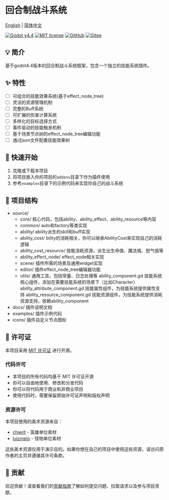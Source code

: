 # 回合制战斗系统

[English](README.md) | [简体中文](README.zh-CN.md)

[![Godot v4.4](https://img.shields.io/badge/Godot-v4.3-%23478cbf)](https://godotengine.org/)
[![MIT license](https://img.shields.io/badge/license-MIT-brightgreen.svg)](LICENSE)
[![GitHub](https://img.shields.io/badge/GitHub-仓库-black?logo=github)](https://github.com/Liweimin0512/GodotGameplayAbilitySystem)
[![Gitee](https://img.shields.io/badge/Gitee-仓库-red?logo=gitee)](https://gitee.com/Giab/GodotGameplayAbilitySystem)

## 💡 简介

基于godot4.4版本的回合制战斗系统框架，包含一个独立的技能系统插件。

## ✨ 特性

- [ ] 可组合的技能效果系统(基于effect_node_tree)
- [ ] 灵活的资源管理机制
- [ ] 完整的Buff系统
- [ ] 可扩展的伤害计算系统
- [ ] 多样化的目标选择方式
- [ ] 事件驱动的技能触发机制
- [ ] 基于场景节点树的effect_node_tree编辑功能
- [ ] 通过json文件配置技能效果树

## 🚀 快速开始

1. 克隆或下载本项目
2. 将项目放入你的项目的`addons`目录下作为插件使用
3. 参考`examples`目录下的示例代码来实现你自己的战斗系统

## 📁 项目结构

- source/
    - core/                             核心代码，包括ability、ability_effect、ability_resource等内容
    - common/                           auto和factory等类实现
    - ability/                          ability派生的skill和buff实现
    - ability_cost/                     bility的消耗相关，你可以继承AbilityCost来实现自己的消耗逻辑
    - ability_cost_resource/            技能消耗资源，派生出生命值、魔法值、怒气值等
    - ability_effect_node/              effect_node相关实现
    - scene/                            插件所需的场景及通用widget实现
    - editor/                           插件effect_node_tree编辑器功能
    - utils/                            通用工具，包括常量、日志处理等
    ability_component.gd                技能系统核心组件，添加在需要技能系统的场景下（比如Character）
    ability_attribute_component.gd      技能属性组件，为技能系统提供属性支持
    ability_resource_component.gd       技能资源组件，为技能系统提供消耗资源支持，依赖ability_component
- docs/                                 插件说明文档
- examples/                             插件示例代码
- icons/                                插件自定义节点图标

## 📄 许可证

本项目采用 [MIT 许可证](LICENSE) 进行开源。

### 代码许可

- 本项目的所有代码均基于 MIT 许可证开源
- 你可以自由地使用、修改和分发代码
- 你可以将代码用于商业和非商业项目
- 使用代码时，需要保留原始许可证声明和版权声明

### 资源许可

本项目使用的美术资源来自：

- [chierit](https://chierit.itch.io/) - 英雄单位素材
- [luizmelo](https://luizmelo.itch.io/) - 怪物单位素材

这些美术资源仅用于演示目的。如果你想在自己的项目中使用这些资源，请访问原作者的主页并遵循其许可条款。

## 🤝 贡献

欢迎贡献！请查看我们的[贡献指南](docs/CONTRIBUTING.cn.md)了解如何提交问题、拉取请求以及参与项目贡献。

